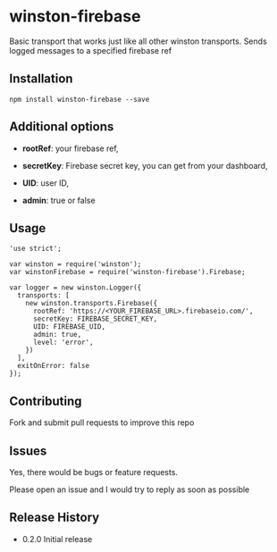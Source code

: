 winston-firebase
==========
Basic transport that works just like all other winston transports. Sends logged messages to a specified firebase ref


## Installation
  ```
  npm install winston-firebase --save
  ```
## Additional options
  * **rootRef**: your firebase ref,

  * **secretKey**: Firebase secret key, you can get from your dashboard,

  * **UID**: user ID,

  * **admin**: true or false

## Usage
  ```
  'use strict';

  var winston = require('winston');
  var winstonFirebase = require('winston-firebase').Firebase;

  var logger = new winston.Logger({
    transports: [
      new winston.transports.Firebase({
        rootRef: 'https://<YOUR_FIREBASE_URL>.firebaseio.com/',
        secretKey: FIREBASE_SECRET_KEY,
        UID: FIREBASE_UID,
        admin: true,
        level: 'error',
      })
    ],
    exitOnError: false
  });
  ```


## Contributing

Fork and submit pull requests to improve this repo

## Issues

Yes, there would be bugs or feature requests.

Please open an issue and I would try to reply as soon as possible

## Release History

* 0.2.0 Initial release
